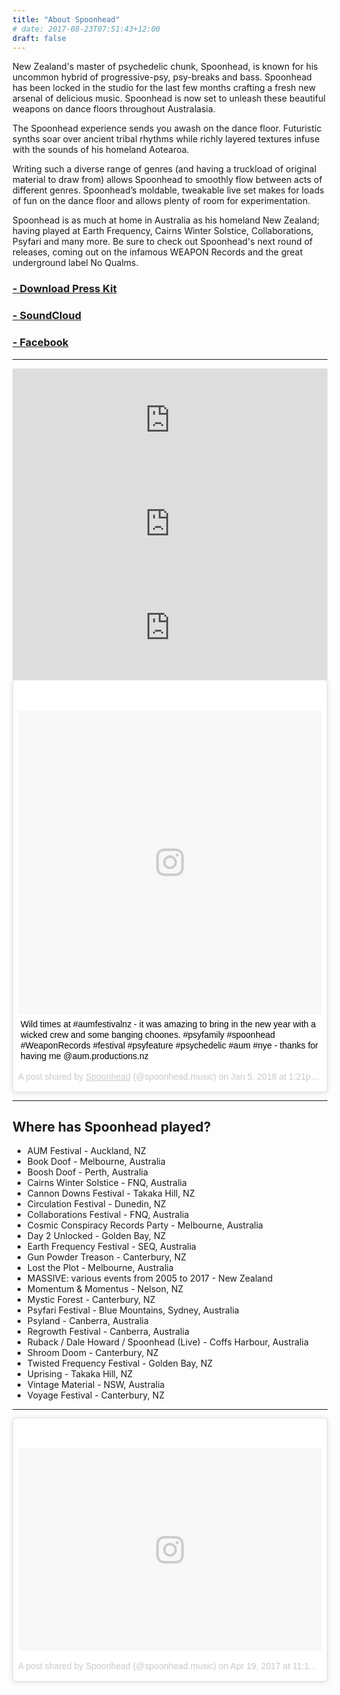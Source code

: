 ```yaml
---
title: "About Spoonhead"
# date: 2017-08-23T07:51:43+12:00
draft: false
---
```

New Zealand's master of psychedelic chunk, Spoonhead, is known for his uncommon hybrid of progressive-psy, psy-breaks and bass. Spoonhead has been locked in the studio for the last few months crafting a fresh new arsenal of delicious music. Spoonhead is now set to unleash these beautiful weapons on dance floors throughout Australasia.

The Spoonhead experience sends you awash on the dance floor. Futuristic synths soar over ancient tribal rhythms while richly layered textures infuse with the sounds of his homeland Aotearoa.

Writing such a diverse range of genres (and having a truckload of original material to draw from) allows Spoonhead to smoothly flow between acts of different genres. Spoonhead’s moldable, tweakable live set makes for loads of fun on the dance floor and allows plenty of room for experimentation.

Spoonhead is as much at home in Australia as his homeland New Zealand; having played at Earth Frequency, Cairns Winter Solstice, Collaborations, Psyfari and many more. Be sure to check out Spoonhead's next round of releases, coming out on the infamous WEAPON Records and the great underground label No Qualms.

###  <a href="https://drive.google.com/open?id=1UNpiRJc7oLGq3lR4VtsFDlbgTHiAsZ_i" target="_blank"><i class="icon fa-cloud-download"></i> - Download Press Kit</a>
###  [<i class="icon fa-soundcloud"></i> - SoundCloud](https://soundcloud.com/spoonhead) 
###  [<i class="icon fa-facebook"></i> - Facebook](https://www.facebook.com/spoonhead.music)

---

<iframe width="100%" height="166" scrolling="no" frameborder="no" src="https://w.soundcloud.com/player/?url=https%3A//api.soundcloud.com/tracks/152836824&amp;color=%23ff5500&amp;auto_play=false&amp;hide_related=false&amp;show_comments=true&amp;show_user=true&amp;show_reposts=false&amp;show_teaser=true"></iframe>
<iframe width="100%" height="166" scrolling="no" frameborder="no" src="https://w.soundcloud.com/player/?url=https%3A//api.soundcloud.com/tracks/110967814&amp;color=%23ff5500&amp;auto_play=false&amp;hide_related=false&amp;show_comments=true&amp;show_user=true&amp;show_reposts=false&amp;show_teaser=true"></iframe>
<iframe width="100%" height="166" scrolling="no" frameborder="no" src="https://w.soundcloud.com/player/?url=https%3A//api.soundcloud.com/tracks/333540945&amp;color=%23ff5500&amp;auto_play=false&amp;hide_related=false&amp;show_comments=true&amp;show_user=true&amp;show_reposts=false&amp;show_teaser=true"></iframe>

<blockquote class="instagram-media" data-instgrm-captioned data-instgrm-permalink="https://www.instagram.com/p/BdlSnM2DldB/" data-instgrm-version="8" style=" background:#FFF; border:0; border-radius:3px; box-shadow:0 0 1px 0 rgba(0,0,0,0.5),0 1px 10px 0 rgba(0,0,0,0.15); margin: 1px; max-width:658px; padding:0; width:99.375%; width:-webkit-calc(100% - 2px); width:calc(100% - 2px);"><div style="padding:8px;"> <div style=" background:#F8F8F8; line-height:0; margin-top:40px; padding:50% 0; text-align:center; width:100%;"> <div style=" background:url(data:image/png;base64,iVBORw0KGgoAAAANSUhEUgAAACwAAAAsCAMAAAApWqozAAAABGdBTUEAALGPC/xhBQAAAAFzUkdCAK7OHOkAAAAMUExURczMzPf399fX1+bm5mzY9AMAAADiSURBVDjLvZXbEsMgCES5/P8/t9FuRVCRmU73JWlzosgSIIZURCjo/ad+EQJJB4Hv8BFt+IDpQoCx1wjOSBFhh2XssxEIYn3ulI/6MNReE07UIWJEv8UEOWDS88LY97kqyTliJKKtuYBbruAyVh5wOHiXmpi5we58Ek028czwyuQdLKPG1Bkb4NnM+VeAnfHqn1k4+GPT6uGQcvu2h2OVuIf/gWUFyy8OWEpdyZSa3aVCqpVoVvzZZ2VTnn2wU8qzVjDDetO90GSy9mVLqtgYSy231MxrY6I2gGqjrTY0L8fxCxfCBbhWrsYYAAAAAElFTkSuQmCC); display:block; height:44px; margin:0 auto -44px; position:relative; top:-22px; width:44px;"></div></div> <p style=" margin:8px 0 0 0; padding:0 4px;"> <a href="https://www.instagram.com/p/BdlSnM2DldB/" style=" color:#000; font-family:Arial,sans-serif; font-size:14px; font-style:normal; font-weight:normal; line-height:17px; text-decoration:none; word-wrap:break-word;" target="_blank">Wild times at #aumfestivalnz - it was amazing to bring in the new year with a wicked crew and some banging choones. #psyfamily #spoonhead #WeaponRecords #festival #psyfeature #psychedelic #aum #nye - thanks for having me @aum.productions.nz</a></p> <p style=" color:#c9c8cd; font-family:Arial,sans-serif; font-size:14px; line-height:17px; margin-bottom:0; margin-top:8px; overflow:hidden; padding:8px 0 7px; text-align:center; text-overflow:ellipsis; white-space:nowrap;">A post shared by <a href="https://www.instagram.com/spoonhead.music/" style=" color:#c9c8cd; font-family:Arial,sans-serif; font-size:14px; font-style:normal; font-weight:normal; line-height:17px;" target="_blank"> Spoonhead</a> (@spoonhead.music) on <time style=" font-family:Arial,sans-serif; font-size:14px; line-height:17px;" datetime="2018-01-05T21:21:13+00:00">Jan 5, 2018 at 1:21pm PST</time></p></div></blockquote> <script async defer src="//platform.instagram.com/en_US/embeds.js"></script>

---

## Where has Spoonhead played?

* AUM Festival - Auckland, NZ
* Book Doof - Melbourne, Australia
* Boosh Doof - Perth, Australia
* Cairns Winter Solstice - FNQ, Australia
* Cannon Downs Festival - Takaka Hill, NZ
* Circulation Festival - Dunedin, NZ
* Collaborations Festival - FNQ, Australia
* Cosmic Conspiracy Records Party - Melbourne, Australia
* Day 2 Unlocked - Golden Bay, NZ
* Earth Frequency Festival - SEQ, Australia
* Gun Powder Treason - Canterbury, NZ
* Lost the Plot - Melbourne, Australia
* MASSIVE: various events from 2005 to 2017 - New Zealand
* Momentum & Momentus - Nelson, NZ
* Mystic Forest - Canterbury, NZ
* Psyfari Festival - Blue Mountains, Sydney, Australia
* Psyland - Canberra, Australia
* Regrowth Festival - Canberra, Australia
* Ruback / Dale Howard / Spoonhead (Live) - Coffs Harbour, Australia
* Shroom Doom - Canterbury, NZ
* Twisted Frequency Festival - Golden Bay, NZ
* Uprising - Takaka Hill, NZ
* Vintage Material - NSW, Australia
* Voyage Festival - Canterbury, NZ

---

<blockquote class="instagram-media" data-instgrm-permalink="https://www.instagram.com/p/BTE5bD0jREa/" data-instgrm-version="8" style=" background:#FFF; border:0; border-radius:3px; box-shadow:0 0 1px 0 rgba(0,0,0,0.5),0 1px 10px 0 rgba(0,0,0,0.15); margin: 1px; max-width:658px; padding:0; width:99.375%; width:-webkit-calc(100% - 2px); width:calc(100% - 2px);"><div style="padding:8px;"> <div style=" background:#F8F8F8; line-height:0; margin-top:40px; padding:33.31015299026426% 0; text-align:center; width:100%;"> <div style=" background:url(data:image/png;base64,iVBORw0KGgoAAAANSUhEUgAAACwAAAAsCAMAAAApWqozAAAABGdBTUEAALGPC/xhBQAAAAFzUkdCAK7OHOkAAAAMUExURczMzPf399fX1+bm5mzY9AMAAADiSURBVDjLvZXbEsMgCES5/P8/t9FuRVCRmU73JWlzosgSIIZURCjo/ad+EQJJB4Hv8BFt+IDpQoCx1wjOSBFhh2XssxEIYn3ulI/6MNReE07UIWJEv8UEOWDS88LY97kqyTliJKKtuYBbruAyVh5wOHiXmpi5we58Ek028czwyuQdLKPG1Bkb4NnM+VeAnfHqn1k4+GPT6uGQcvu2h2OVuIf/gWUFyy8OWEpdyZSa3aVCqpVoVvzZZ2VTnn2wU8qzVjDDetO90GSy9mVLqtgYSy231MxrY6I2gGqjrTY0L8fxCxfCBbhWrsYYAAAAAElFTkSuQmCC); display:block; height:44px; margin:0 auto -44px; position:relative; top:-22px; width:44px;"></div></div><p style=" color:#c9c8cd; font-family:Arial,sans-serif; font-size:14px; line-height:17px; margin-bottom:0; margin-top:8px; overflow:hidden; padding:8px 0 7px; text-align:center; text-overflow:ellipsis; white-space:nowrap;"><a href="https://www.instagram.com/p/BTE5bD0jREa/" style=" color:#c9c8cd; font-family:Arial,sans-serif; font-size:14px; font-style:normal; font-weight:normal; line-height:17px; text-decoration:none;" target="_blank">A post shared by Spoonhead (@spoonhead.music)</a> on <time style=" font-family:Arial,sans-serif; font-size:14px; line-height:17px;" datetime="2017-04-19T18:11:28+00:00">Apr 19, 2017 at 11:11am PDT</time></p></div></blockquote> <script async defer src="//platform.instagram.com/en_US/embeds.js"></script>
